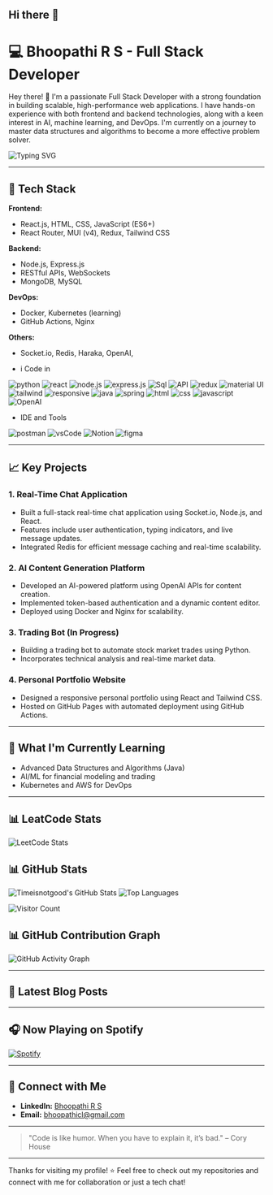 ## Hi there 👋

<!--
**timeisnotgood/timeisnotgood** is a ✨ _special_ ✨ repository because its `README.md` (this file) appears on your GitHub profile.

Here are some ideas to get you started:

- 🔭 I’m currently working on ...
- 🌱 I’m currently learning ...
- 👯 I’m looking to collaborate on ...
- 🤔 I’m looking for help with ...
- 💬 Ask me about ...
- 📫 How to reach me: ...
- 😄 Pronouns: ...
- ⚡ Fun fact: ...
-->

# 💻 **Bhoopathi R S - Full Stack Developer**

Hey there! 👋 I'm a passionate Full Stack Developer with a strong foundation in building scalable, high-performance web applications. I have hands-on experience with both frontend and backend technologies, along with a keen interest in AI, machine learning, and DevOps. I'm currently on a journey to master data structures and algorithms to become a more effective problem solver.

![Typing SVG](https://readme-typing-svg.herokuapp.com?lines=Full+Stack+Developer;AI/ML+Enthusiast;Open+Source+Contributor;Lifelong+Learner\&center=true\&width=500)

---

## 🚀 **Tech Stack**

**Frontend:**

* React.js, HTML, CSS, JavaScript (ES6+)
* React Router, MUI (v4), Redux, Tailwind CSS

**Backend:**

* Node.js, Express.js
* RESTful APIs, WebSockets
* MongoDB, MySQL

**DevOps:**

* Docker, Kubernetes (learning)
* GitHub Actions, Nginx

**Others:**

* Socket.io, Redis, Haraka, OpenAI, 

* i Code in

![python](https://img.icons8.com/?size=50&id=13441&format=png&color=000000)
![react](https://img.icons8.com/?size=50&id=123603&format=png&color=000000)
![node.js](https://img.icons8.com/?size=50&id=54087&format=png&color=000000)
![express.js](https://img.icons8.com/?size=50&id=kg46nzoJrmTR&format=png&color=000000)
![Sql](https://img.icons8.com/?size=50&id=J6KcaRLsTgpZ&format=png&color=000000)
![API](https://img.icons8.com/?size=100&id=121837&format=png&color=000000)
![redux](https://img.icons8.com/?size=50&id=b6vIINYN0kfW&format=png&color=000000)
![material UI](https://img.icons8.com/?size=50&id=gFw7X5Tbl3ss&format=png&color=000000)
![tailwind](https://img.icons8.com/?size=50&id=CIAZz2CYc6Kc&format=png&color=000000)
![responsive](https://img.icons8.com/?size=50&id=55046&format=png&color=000000)
![java](https://img.icons8.com/?size=50&id=13679&format=png&color=000000)
![spring](https://img.icons8.com/?size=50&id=90519&format=png&color=000000)
![html](https://img.icons8.com/?size=50&id=20909&format=png&color=000000)
![css](https://img.icons8.com/?size=50&id=YjeKwnSQIBUq&format=png&color=000000)
![javascript](https://img.icons8.com/?size=50&id=108784&format=png&color=000000)
![OpenAI](https://img.icons8.com/?size=50&id=ka3InxFU3QZa&format=png&color=000000)

* IDE and Tools 

![postman](https://img.icons8.com/?size=50&id=EPbEfEa7o8CB&format=png&color=000000)
![vsCode](https://img.icons8.com/?size=50&id=0OQR1FYCuA9f&format=png&color=000000)
![Notion](https://img.icons8.com/?size=50&id=nZoJhBpPfVev&format=png&color=000000)
![figma](https://img.icons8.com/?size=50&id=W0YEwBDDfTeu&format=png&color=000000)


---

## 📈 **Key Projects**

### **1. Real-Time Chat Application**

* Built a full-stack real-time chat application using Socket.io, Node.js, and React.
* Features include user authentication, typing indicators, and live message updates.
* Integrated Redis for efficient message caching and real-time scalability.

### **2. AI Content Generation Platform**

* Developed an AI-powered platform using OpenAI APIs for content creation.
* Implemented token-based authentication and a dynamic content editor.
* Deployed using Docker and Nginx for scalability.

### **3. Trading Bot (In Progress)**

* Building a trading bot to automate stock market trades using Python.
* Incorporates technical analysis and real-time market data.

### **4. Personal Portfolio Website**

* Designed a responsive personal portfolio using React and Tailwind CSS.
* Hosted on GitHub Pages with automated deployment using GitHub Actions.

---

## 🌱 **What I'm Currently Learning**

* Advanced Data Structures and Algorithms (Java)
* AI/ML for financial modeling and trading
* Kubernetes and AWS for DevOps

---

## 📊 **LeatCode Stats**

![LeetCode Stats](https://leetcard.jacoblin.cool/bhoopathi_Sundarasamy?theme=catppuccinMocha&font=Port%20Lligat%20Sans&ext=heatmap)

## 📊 **GitHub Stats**

![Timeisnotgood's GitHub Stats](https://github-readme-stats.vercel.app/api?username=timeisnotgood\&show_icons=true\&theme=github_dark_dimmed)
![Top Languages](https://github-readme-stats.vercel.app/api/top-langs/?username=timeisnotgood\&layout=compact\&theme=github_dark_dimmed)

![Visitor Count](https://komarev.com/ghpvc/?username=timeisnotgood\&color=blue)

## 📊 **GitHub Contribution Graph**

![GitHub Activity Graph](https://activity-graph.herokuapp.com/graph?username=timeisnotgood\&theme=react-dark)

---

## 📕 Latest Blog Posts

<!-- BLOG-POST-LIST:START -->

<!-- BLOG-POST-LIST:END -->

---

## 🎧 Now Playing on Spotify

[![Spotify](https://novatorem.vercel.app/api/spotify)](https://open.spotify.com/user/timeisnotgood)

---

## 🤝 **Connect with Me**

- **LinkedIn:** [Bhoopathi R S](https://www.linkedin.com/in/bhoopathirs/)
- **Email:** [bhoopathicl@gmail.com](mailto:bhoopathicl@gmail.com)
<!-- * Portfolio: [Your Portfolio Link](https://your-portfolio.com) -->

---

> "Code is like humor. When you have to explain it, it’s bad." – Cory House

---

Thanks for visiting my profile! ⭐ Feel free to check out my repositories and connect with me for collaboration or just a tech chat!
